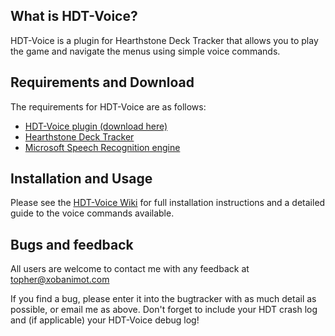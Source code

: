 ## What is HDT-Voice?
HDT-Voice is a plugin for Hearthstone Deck Tracker that allows you to play the game and navigate the menus using simple voice commands.

## Requirements and Download

The requirements for HDT-Voice are as follows:
- [HDT-Voice plugin (download here)](https://github.com/topher-au/HDT-Voice/releases/latest)
- [Hearthstone Deck Tracker](https://github.com/Epix37/Hearthstone-Deck-Tracker)
- [Microsoft Speech Recognition engine](https://www.google.com/?q=install+microsoft+speech+recognition)

## Installation and Usage

Please see the [HDT-Voice Wiki](https://github.com/topher-au/HDT-Voice/wiki) for full installation instructions and a detailed guide to the voice commands available.

## Bugs and feedback

All users are welcome to contact me with any feedback at topher@xobanimot.com

If you find a bug, please enter it into the bugtracker with as much detail as possible, or email me as above. Don't forget to include your HDT crash log and (if applicable) your HDT-Voice debug log!
